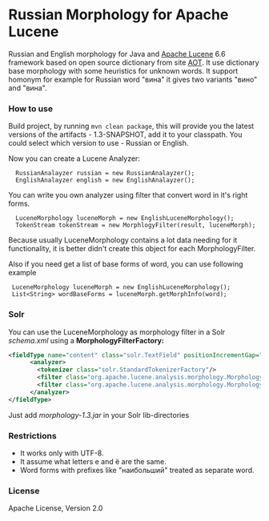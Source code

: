 # Russian Morphology for Apache Lucene

Russian and English morphology for Java and [Apache Lucene](http://lucene.apache.org) 6.6 framework based on open source dictionary from site [АОТ](http://aot.ru). It use dictionary base morphology with some heuristics for unknown words. It support homonym for example for Russian word "вина" it gives two variants "вино" and "вина".


### How to use

Build project, by running `mvn clean package`, this will provide you the latest versions of the artifacts - 1.3-SNAPSHOT, add it to your classpath. You could select which version to use - Russian or English.

Now you can create a Lucene Analyzer:

      RussianAnalayzer russian = new RussianAnalayzer();
      EnglishAnalayzer english = new EnglishAnalayzer();

You can write you own analyzer using filter that convert word in it's right forms. 

      LuceneMorphology luceneMorph = new EnglishLuceneMorphology();
      TokenStream tokenStream = new MorphlogyFilter(result, luceneMorph);

Because usually LuceneMorphology contains a lot data needing for it functionality, it is better didn't create this object for each MorphologyFilter.

Also if you need get a list of base forms of word, you can use following example 


     LuceneMorphology luceneMorph = new EnglishLuceneMorphology();
     List<String> wordBaseForms = luceneMorph.getMorphInfo(word);

### Solr

You can use the LuceneMorphology as morphology filter in a Solr _schema.xml_ using a **MorphologyFilterFactory:**

```xml
<fieldType name="content" class="solr.TextField" positionIncrementGap="100">
      <analyzer>
        <tokenizer class="solr.StandardTokenizerFactory"/>
		<filter class="org.apache.lucene.analysis.morphology.MorphologyFilterFactory" language="Russian"/>
		<filter class="org.apache.lucene.analysis.morphology.MorphologyFilterFactory" language="English"/>
      </analyzer>
</fieldType>
```

Just add _morphology-1.3.jar_ in your Solr lib-directories

### Restrictions
  
  * It works only with UTF-8.
  * It assume what letters е and ё are the same.
  * Word forms with prefixes like "наибольший" treated as separate word. 

### License

Apache License, Version 2.0
